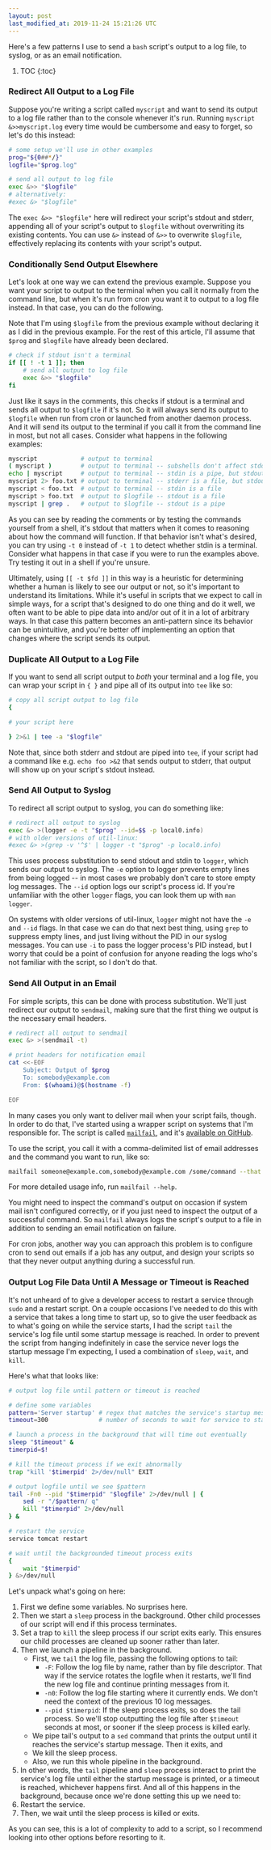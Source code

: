 ```yaml
---
layout: post
last_modified_at: 2019-11-24 15:21:26 UTC 
---
```


Here's a few patterns I use to send a `bash` script's output to a log file,
to syslog, or as an email notification.

1. TOC
{:toc}

### Redirect All Output to a Log File

Suppose you're writing a script called `myscript` and want to send its output to a log file rather than to the console whenever it's run.
Running `myscript &>>myscript.log` every time would be cumbersome and easy to forget,
so let's do this instead:

```bash
# some setup we'll use in other examples
prog="${0##*/}"
logfile="$prog.log"

# send all output to log file
exec &>> "$logfile"
# alternatively:
#exec &> "$logfile"
```

The `exec &>> "$logfile"` here will redirect your script's stdout and stderr,
appending all of your script's output to `$logfile` without overwriting its existing contents.
You can use `&>` instead of `&>>` to overwrite `$logfile`,
effectively replacing its contents with your script's output.

<!--
Quick aside about the declaration of `$prog` above:
`${0##*/}` is identical to `$(basename "$0")` except that the former doesn't fork a new process.
-->

### Conditionally Send Output Elsewhere

Let's look at one way we can extend the previous example.
Suppose you want your script to output to the terminal when you call it normally from the command line,
but when it's run from cron you want it to output to a log file instead.
In that case, you can do the following.

Note that I'm using `$logfile` from the previous example without declaring it as I did in the previous example.
For the rest of this article, I'll assume that `$prog` and `$logfile` have already been declared.

```bash
# check if stdout isn't a terminal
if [[ ! -t 1 ]]; then
	# send all output to log file
	exec &>> "$logfile"
fi
```

Just like it says in the comments,
this checks if stdout is a terminal and sends all output to `$logfile` if it's not.
So it will always send its output to `$logfile` when run from cron or launched from another daemon process.
And it will send its output to the terminal if you call it from the command line in most, but not all cases.
Consider what happens in the following examples:

```bash
myscript            # output to terminal
( myscript )        # output to terminal -- subshells don't affect stdout
echo | myscript     # output to terminal -- stdin is a pipe, but stdout is still a terminal
myscript 2> foo.txt # output to terminal -- stderr is a file, but stdout is still a terminal
myscript < foo.txt  # output to terminal -- stdin is a file
myscript > foo.txt  # output to $logfile -- stdout is a file
myscript | grep .   # output to $logfile -- stdout is a pipe
```

As you can see by reading the comments or by testing the commands yourself from a shell,
it's stdout that matters when it comes to reasoning about how the command will function.
If that behavior isn't what's desired,
you can try using `-t 0` instead of `-t 1` to detect whether stdin is a terminal.
Consider what happens in that case if you were to run the examples above. Try testing it out in a shell if you're unsure.

Ultimately, using `[[ -t $fd ]]` in this way is a heuristic for determining whether a human is likely to see our output or not,
so it's important to understand its limitations.
While it's useful in scripts that we expect to call in simple ways,
for a script that's designed to do one thing and do it well,
we often want to be able to pipe data into and/or out of it in a lot of arbitrary ways.
In that case this pattern becomes an anti-pattern since its behavior can be unintuitive,
and you're better off implementing an option that changes where the script sends its output.

### Duplicate All Output to a Log File

If you want to send all script output to *both* your terminal and a log file,
you can wrap your script in `{ }` and pipe all of its output into `tee` like so:

```bash
# copy all script output to log file
{

# your script here

} 2>&1 | tee -a "$logfile"
```

<!--
If you want to overwrite `$logfile` rather than append to it, omit the `-a` flag in the `tee` command.
-->

Note that, since both stderr and stdout are piped into `tee`,
if your script had a command like e.g. `echo foo >&2` that sends output to stderr,
that output will show up on your script's stdout instead.

### Send All Output to Syslog

To redirect all script output to syslog, you can do something like:

```bash
# redirect all output to syslog
exec &> >(logger -e -t "$prog" --id=$$ -p local0.info)
# with older versions of util-linux:
#exec &> >(grep -v '^$' | logger -t "$prog" -p local0.info)
```

This uses process substitution to send stdout and stdin to `logger`, which sends our output to syslog.
The `-e` option to logger prevents empty lines from being logged --
in most cases we probably don't care to store empty log messages.
The `--id` option logs our script's process id.
If you're unfamiliar with the other `logger` flags, you can look them up with `man logger`.

On systems with older versions of util-linux, `logger` might not have the `-e` and `--id` flags.
In that case we can do that next best thing, using `grep` to suppress empty lines,
and just living without the PID in our syslog messages.
You can use `-i` to pass the logger process's PID instead,
but I worry that could be a point of confusion for anyone reading the logs who's not familiar with the script,
so I don't do that.

### Send All Output in an Email

For simple scripts,
this can be done with process substitution.
We'll just redirect our output to `sendmail`,
making sure that the first thing we output is the necessary email headers.

```bash
# redirect all output to sendmail
exec &> >(sendmail -t)

# print headers for notification email
cat <<-EOF
	Subject: Output of $prog
	To: somebody@example.com
	From: $(whoami)@$(hostname -f)

EOF
```

In many cases you only want to deliver mail when your script fails, though.
In order to do that, I've started using a wrapper script on systems that I'm responsible for.
The script is called
[`mailfail`](https://raw.githubusercontent.com/natewoodward/code-snippets/master/bin/mailfail),
and it's
[available on GitHub](https://github.com/natewoodward/code-snippets/blob/master/bin/mailfail).

To use the script, you call it with a comma-delimited list of email addresses and the command you want to run, like so:

```bash
mailfail someone@example.com,somebody@example.com /some/command --that -might fail
```

For more detailed usage info, run `mailfail --help`.

You might need to inspect the command's output on occasion if system mail isn't configured correctly,
or if you just need to inspect the output of a successful command.
So `mailfail` always logs the script's output to a file in addition to sending an email notification on failure.

For cron jobs, another way you can approach this problem is to configure cron to send out emails if a job has any output,
and design your scripts so that they never output anything during a successful run.
<!--
If you already have a lot of scripts that weren't designed that way,
changing them to accomodate that setup can be a lot of work, though.
-->

### Output Log File Data Until A Message or Timeout is Reached

It's not unheard of to give a developer access to restart a service through `sudo` and a restart script.
On a couple occasions I've needed to do this with a service that takes a long time to start up,
so to give the user feedback as to what's going on while the service starts,
I had the script `tail` the service's log file until some startup message is reached.
In order to prevent the script from hanging indefinitely in case the service never logs the startup message I'm expecting,
I used a combination of `sleep`, `wait`, and `kill`.

Here's what that looks like:

```bash
# output log file until pattern or timeout is reached

# define some variables
pattern='Server startup' # regex that matches the service's startup message
timeout=300              # number of seconds to wait for service to start

# launch a process in the background that will time out eventually
sleep "$timeout" &
timerpid=$!

# kill the timeout process if we exit abnormally
trap "kill '$timerpid' 2>/dev/null" EXIT

# output logfile until we see $pattern
tail -Fn0 --pid "$timerpid" "$logfile" 2>/dev/null | {
	sed -r "/$pattern/ q"
	kill "$timerpid" 2>/dev/null
} &

# restart the service
service tomcat restart

# wait until the backgrounded timeout process exits
{
	wait "$timerpid"
} &>/dev/null
```

Let's unpack what's going on here:

1. First we define some variables. No surprises here.
1. Then we start a `sleep` process in the background. Other child processes of our script will end if this process terminates.
1. Set a trap to `kill` the sleep process if our script exits early. This ensures our child processes are cleaned up sooner rather than later.
1. Then we launch a pipeline in the background.
   * First, we `tail` the log file, passing the following options to tail:
     * `-F`: Follow the log file by name, rather than by file descriptor. That way if the service rotates the logfile when it restarts, we'll find the new log file and continue printing messages from it.
     * `-n0`: Follow the log file starting where it currently ends. We don't need the context of the previous 10 log messages.
     * `--pid $timerpid`: If the sleep process exits, so does the tail process. So we'll stop outputting the log file after `$timeout` seconds at most, or sooner if the sleep process is killed early.
   * We pipe tail's output to a `sed` command that prints the output until it reaches the service's startup message. Then it exits, and
   * We kill the sleep process.
   * Also, we run this whole pipeline in the background.
1. In other words, the `tail` pipeline and `sleep` process interact to print the service's log file until either the startup message is printed, or a timeout is reached, whichever happens first. And all of this happens in the background, because once we're done setting this up we need to:
1. Restart the service.
1. Then, we wait until the sleep process is killed or exits.

As you can see, this is a lot of complexity to add to a script,
so I recommend looking into other options before resorting to it.

<!--
### Footnotes

[^1]: More specifically, `${0##*/}` is a type of parameter expansion,
      and parameter expansions typically run faster than process forks like `$(basename "$0")`.
Forking a process over and over in a tight loop can add up pretty quickly and bog a script down,
and you never know when a script might be used in *another* script's tight loop,
so I try to avoid forking when possible.
On the other hand, using `basename` is a lot easier to read,
so overall I think there's a case to be made for using either of them.
On the other *other* hand, you only need `${0##*/}` explained to you once before you grok it,
so my personal preference is that it's objectively better.

[^2]: There are
      [ways around this](https://stackoverflow.com/a/11886837)
but
[they're](https://unix.stackexchange.com/questions/524811/not-being-set-to-the-pid-of-a-process-substitution-used-with-an-exte)
all
[terrible](https://unix.stackexchange.com/questions/388519/bash-wait-for-process-in-process-substitution-even-if-command-is-invalid).
If you're not sure what I mean by this,
try making the SO answer in the first link work in a sane way, without any race conditions or relying on undocumented `bash` behavior.

[^3]: When I say that `tail` is "first" here,
    I only mean that it's the first command in the pipeline when read top to bottom, left to right.
As many of you are well aware, processes in the same pipeline run concurrently.
-->
